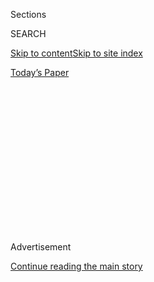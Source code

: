 <div id="app">

<div>

<div>

<div>

<div class="NYTAppHideMasthead css-1q2w90k e1suatyy0">

<div class="section css-ui9rw0 e1suatyy2">

<div class="css-eph4ug er09x8g0">

<div class="css-6n7j50">

</div>

<span class="css-1dv1kvn">Sections</span>

<div class="css-10488qs">

<span class="css-1dv1kvn">SEARCH</span>

</div>

[Skip to content](#site-content)[Skip to site
index](#site-index)

</div>

<div class="css-10698na e1huz5gh0">

</div>

</div>

<div id="masthead-bar-one" class="section hasLinks css-15hmgas e1csuq9d3">

<div class="css-uqyvli e1csuq9d0">

</div>

<div class="css-1uqjmks e1csuq9d1">

</div>

<div class="css-9e9ivx">

[](https://myaccount.nytimes3xbfgragh.onion/auth/login?response_type=cookie&client_id=vi)

</div>

<div class="css-1bvtpon e1csuq9d2">

[Today’s
Paper](https://www.nytimes3xbfgragh.onion/section/todayspaper)

</div>

</div>

</div>

</div>

<div data-aria-hidden="false">

<div id="site-content" data-role="main">

<div>

<div class="css-1aor85t" style="opacity:0.000000001;z-index:-1;visibility:hidden">

<div class="css-1hqnpie">

<div class="css-epjblv">

<span class="css-z6pdnw">Afghan War Casualty Report: September
2020</span>

</div>

<div class="css-k008qs">

<div class="css-1iwv8en">

<span class="css-18z7m18"></span>

<div>

<div>

</div>

</div>

</div>

<span class="css-1n6z4y">https://nyti.ms/3bnpgug</span>

<div class="css-1705lsu">

<div class="css-4xjgmj">

<div class="css-4skfbu" data-role="toolbar" data-aria-label="Social Media Share buttons, Save button, and Comments Panel with current comment count" data-testid="share-tools">

  - 
  - 
  - 
  - 
    
    <div class="css-6n7j50">
    
    </div>

  - 
  - 

</div>

</div>

</div>

</div>

</div>

</div>

<div class="css-13pd83m">

</div>

<div id="top-wrapper" class="css-1sy8kpn">

<div id="top-slug" class="css-l9onyx">

Advertisement

</div>

[Continue reading the main
story](#after-top)

<div class="ad top-wrapper" style="text-align:center;height:100%;display:block;min-height:250px">

<div id="top" class="place-ad" data-position="top" data-size-key="top">

</div>

</div>

<div id="after-top">

</div>

</div>

<div>

<div id="sponsor-wrapper" class="css-1hyfx7x">

<div id="sponsor-slug" class="css-19vbshk">

Supported by

</div>

[Continue reading the main
story](#after-sponsor)

<div id="sponsor" class="ad sponsor-wrapper" style="text-align:center;height:100%;display:block">

</div>

<div id="after-sponsor">

</div>

</div>

<div class="css-186x18t">

at war

</div>

<div class="css-1vkm6nb ehdk2mb0">

# Afghan War Casualty Report: September 2020

</div>

At least 45 pro-government forces and 27 civilians have been killed in
Afghanistan in the past seven days.

<div class="css-79elbk" data-testid="photoviewer-wrapper">

<div class="css-z3e15g" data-testid="photoviewer-wrapper-hidden">

</div>

<div class="css-1a48zt4 ehw59r15" data-testid="photoviewer-children">

![<span class="css-i48y28 e13ogyst0" data-aria-hidden="true">Afghan
soldiers inspect the scene of a roadside bomb blast in Gardez, the
provincial capital of Paktia Province, Afghanistan, on Aug.
29.</span><span class="css-ach9cc e1z0qqy90" itemprop="copyrightHolder"><span class="css-1ly73wi e1tej78p0">Credit...</span><span><span>Ahmadullah
Ahmadi/EPA, via
Shutterstock</span></span></span>](https://static01.graylady3jvrrxbe.onion/images/2020/09/03/magazine/03atwar-casualty-report/merlin_176333214_8322be07-1859-42e7-90ed-1d0cf76bac93-articleLarge.jpg?quality=75&auto=webp&disable=upscale)

</div>

</div>

<div class="css-18e8msd">

<div class="css-vp77d3 epjyd6m0">

<div class="css-1baulvz">

By <span class="css-1baulvz last-byline" itemprop="name">Fahim
Abed</span>

</div>

</div>

  - Sept. 3,
    2020

  - 
    
    <div class="css-4xjgmj">
    
    <div class="css-d8bdto" data-role="toolbar" data-aria-label="Social Media Share buttons, Save button, and Comments Panel with current comment count" data-testid="share-tools">
    
      - 
      - 
      - 
      - 
        
        <div class="css-6n7j50">
        
        </div>
    
      - 
      - 
    
    </div>
    
    </div>

</div>

</div>

<div class="section meteredContent css-1r7ky0e" name="articleBody" itemprop="articleBody">

<div class="css-1fanzo5 StoryBodyCompanionColumn">

<div class="css-53u6y8">

The following report compiles all significant security incidents
confirmed by New York Times reporters throughout Afghanistan from the
past seven days. It is necessarily incomplete as many local officials
refuse to confirm casualty information. The report includes government
claims of insurgent casualty figures, but in most cases these cannot be
independently verified by The Times. Similarly, the reports do not
include Taliban claims for their attacks on the government unless they
can be verified. Both sides routinely inflate casualty totals for their
opponents.

At least 45 pro-government forces and 27 civilians were killed in
Afghanistan during the past week, as the government declared all
obstacles to peace talks cleared, with negotiations expected to resume
shortly. The deadliest attack took place in Kandahar Province, where a
van was hit by a roadside bomb planted by the Taliban in the Loykarez
area of Spin Boldak District, killing 12 members of one family,
including women and children. Later in the week, in Khost Province, a
vehicle carrying police forces came under Taliban attack in the center
of Qalamwal Mina in Khost City, the provincial capital, while patrolling
the area. Six police officers were killed and another was wounded.

\[[Read the Afghan War Casualty Report from previous
weeks.](https://www.nytimes3xbfgragh.onion/spotlight/afghan-war-casualty-reports)\]

**Sept. 3 Khost Province: six police officers killed**

A vehicle carrying police forces came under Taliban attack in the center
of Qalamwal Mina in Khost City while patrolling the area. Six police
officers were killed and another was wounded.

**Sept. 3 Paktia Province: two civilians killed**

Two religious scholars were kidnapped and later killed by Taliban
fighters in the Nozi Khwla area of Chamkani District.

</div>

</div>

<div class="css-1fanzo5 StoryBodyCompanionColumn">

<div class="css-53u6y8">

**Sept. 3 Nangarhar Province: three civilians killed**

A roadside bomb hit a civilian vehicle in the Dargay area of Pachiragam
District, killing three civilians and wounding another.

**Sept. 2 Badghis Province: one security force killed**

The Taliban shot and killed a member of the National Directorate of
Security in the Laman village of Qala-e-Naw City, the provincial
capital.

**Sept. 2 Ghazni Province: one police officer killed**

The Taliban ambushed a group of police officers in the center of Andar
District, abducting two wounded officers, one of whom they later killed.

**Sept. 2 Kabul Province: one soldier killed**

A police officer was shot and killed by an unknown gunman near his house
in the Bagh-e-Chehel Sotoon area of Kabul City, the capital.

**Sept. 2 Sar-i-Pul Province: six civilians killed**

Six children between the ages of 1 and 12 were killed when a bomb inside
their house exploded in the Taliban-controlled Gajawi village of
Sancharak District. Officials suspect the father of being associated
with the Taliban and having the bomb in his home.

</div>

</div>

<div class="css-1fanzo5 StoryBodyCompanionColumn">

<div class="css-53u6y8">

**Sept. 1 Paktia Province: three security forces killed**

A vehicle loaded with explosives detonated in front of the headquarters
of the Public Protection Force in Gardiz, the provincial capital. The
main entrance to the compound was targeted and two suicide bombers tried
to enter before they were shot. Three members of the Public Protection
Forces were killed and eight others were wounded.

**Sept. 1 Kandahar Province: one police officer killed**

Rahmat Shah, the acting director of the National Directorate of Security
for Arghistan District, was killed when a bomb attached to his vehicle
detonated in the center of the district. One of his bodyguards was also
wounded in the explosion.

**Sept. 1 Kunduz Province: one police officer killed**

The Taliban shot and killed a 45-year-old female police officer in the
Shorakhak area of the First Police District of Kunduz City, the
provincial capital.

**Sept. 1 Faryab Province: one police officer killed**

The Taliban attacked the governor’s office in Qaisar District, killing
one police officer. Local authorities claimed that 11 Taliban fighters
were killed in the clash.

**Sept. 1 Jowzjan Province: one soldier killed**

The Taliban attacked a military base in the Ali Abad village of Faizabad
district, killing one soldier during an hour of fighting.

**Sept. 1 Farah Province: two soldiers killed**

Two soldiers were killed and another was wounded when their Humvee hit a
roadside bomb in the village of Mil 73 in Anar-Darra District.

**Aug. 31 Balkh Province: four security forces killed**

The Taliban attacked the center of Koshenda District, killing four
pro-government militia members and wounding a police officer.

</div>

</div>

<div class="css-1fanzo5 StoryBodyCompanionColumn">

<div class="css-53u6y8">

**Aug. 31 Herat Province: one soldier killed**

A Humvee hit a roadside bomb in the Chawni area of Shindand District,
wounding two soldiers. When another unit was trying to reach and
evacuate the wounded, their vehicle was blown up by a second roadside
bomb, killing one soldier and wounding another.

**Aug. 31 Wardak Province: four police officers killed**

A Humvee hit a roadside bomb in the Kashmiri Qala area of Maidan Shahr,
the provincial capital, killing four police officers.

**Aug. 31 Herat Province: one soldier killed**

A Humvee carrying border forces hit a roadside bomb in the village of
Gala-Chah in Golran District, killing one soldier and wounding another.

**Aug. 31 Baghlan Province: one police officer killed**

While bringing food to his outpost, a local police commander was shot
and killed by the Taliban in the Hawly area of Dahana-e-Ghori District.

**Aug. 30 Balkh Province: one police officer killed**

Unknown gunmen shot and killed a police officer in the Ninth Police
District of Mazar-e-Sharif City, the provincial capital, before escaping
from the area.

**Aug. 30 Balkh Province: three security forces killed**

The Taliban attacked the Koshenda district center, killing three
pro-government militia members and wounding two others over several
hours of fighting, during which the governor’s office was destroyed.

**Aug. 29 Paktia Province: four security forces and one civilian
killed**

A vehicle carrying pro-government militia members was hit by a roadside
mine planted by the Taliban in the Narai Kotal area of Patan District,
killing four pro-government militia members and one civilian.

</div>

</div>

<div class="css-1fanzo5 StoryBodyCompanionColumn">

<div class="css-53u6y8">

**Aug. 29 Khost Province: one police officer killed**

Unknown gunmen shot and killed a police officer in the Ghrombai area of
Khost City, the provincial capital, before escaping from the area.

**Aug. 29 Nangarhar Province: three security forces killed**

The Taliban attacked security outposts in the Merzakhel area of Khogyani
District, killing three pro-government militia members and wounding two
others. Local authorities claimed that six Taliban fighters were also
killed in the clash.

**Aug. 29 Balkh Province: one security force killed**

The Taliban attacked a security outpost in the Shahab area of Balkh
District, killing one pro-government militia member and wounding two
others.

**Aug. 28 Badghis Province: one soldier killed**

One Soldier was shot and killed by a Taliban marksman in the village of
Sang-e-Atash in Moqor District.

**Aug. 28 Kandahar Province: 12 civilians killed**

A van hit a roadside bomb planted by the Taliban in the Loykarez area of
Spin Boldak District, killing 12 members of one family, including women
and children.

**Aug. 28 Faryab Province: three civilians killed**

The Taliban attacked security outposts and used civilian houses as
shields in the Yangi Qala District. Then Afghan soldiers fired a mortar,
which hit one of the houses, killing three children.

**Aug. 28 Badghis Province: one soldier killed**

The Taliban attacked security forces in the village of
Kotal-e-Shab-Bashak in Qala-e-Naw City, killing one soldier.

</div>

</div>

<div class="css-1fanzo5 StoryBodyCompanionColumn">

<div class="css-53u6y8">

**Aug. 28 Balkh Province: one soldier killed**

The Taliban attacked two military bases in the Sharak Turkmania area of
Nahr-e-Shahi District, killing one soldier.

-----

Reporting was contributed by the following New York Times reporters:
Najim Rahim from Kabul, Taimoor Shah from Kandahar, Zabihullah Ghazi
from Nangarhar, Farooq Jan Mangal from Khost and Asadullah Timoory from
Herat.

</div>

</div>

<div>

</div>

</div>

<div>

</div>

<div>

</div>

<div>

</div>

<div>

<div id="bottom-wrapper" class="css-1ede5it">

<div id="bottom-slug" class="css-l9onyx">

Advertisement

</div>

[Continue reading the main
story](#after-bottom)

<div id="bottom" class="ad bottom-wrapper" style="text-align:center;height:100%;display:block;min-height:90px">

</div>

<div id="after-bottom">

</div>

</div>

</div>

</div>

</div>

## Site Index

<div>

</div>

## Site Information Navigation

  - [© <span>2020</span> <span>The New York Times
    Company</span>](https://help.nytimes3xbfgragh.onion/hc/en-us/articles/115014792127-Copyright-notice)

<!-- end list -->

  - [NYTCo](https://www.nytco.com/)
  - [Contact
    Us](https://help.nytimes3xbfgragh.onion/hc/en-us/articles/115015385887-Contact-Us)
  - [Work with us](https://www.nytco.com/careers/)
  - [Advertise](https://nytmediakit.com/)
  - [T Brand Studio](http://www.tbrandstudio.com/)
  - [Your Ad
    Choices](https://www.nytimes3xbfgragh.onion/privacy/cookie-policy#how-do-i-manage-trackers)
  - [Privacy](https://www.nytimes3xbfgragh.onion/privacy)
  - [Terms of
    Service](https://help.nytimes3xbfgragh.onion/hc/en-us/articles/115014893428-Terms-of-service)
  - [Terms of
    Sale](https://help.nytimes3xbfgragh.onion/hc/en-us/articles/115014893968-Terms-of-sale)
  - [Site
    Map](https://spiderbites.nytimes3xbfgragh.onion)
  - [Help](https://help.nytimes3xbfgragh.onion/hc/en-us)
  - [Subscriptions](https://www.nytimes3xbfgragh.onion/subscription?campaignId=37WXW)

</div>

</div>

</div>

</div>
